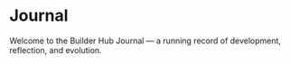 # Journal

Welcome to the Builder Hub Journal — a running record of development, reflection, and evolution.
